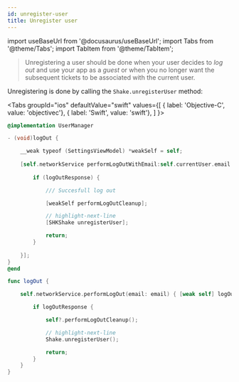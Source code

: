 ```yaml
---
id: unregister-user
title: Unregister user
---
```

import useBaseUrl from '@docusaurus/useBaseUrl';
import Tabs from '@theme/Tabs';
import TabItem from '@theme/TabItem';

> Unregistering a user should be done when your user decides to _log out_ and use your app as a _guest_ or when you no longer 
want the subsequent tickets to be associated with the current user.

Unregistering is done by calling the `Shake.unregisterUser` method:

<Tabs
  groupId="ios"
  defaultValue="swift"
  values={[
    { label: 'Objective-C', value: 'objectivec'},
    { label: 'Swift', value: 'swift'},
  ]
}>

<TabItem value="objectivec">

```objectivec title="UserManager.m"
@implementation UserManager

- (void)logOut {

    __weak typeof (SettingsViewModel) *weakSelf = self;
    
    [self.networkService performLogOutWithEmail:self.currentUser.email completion:^(LogOutResponse _Nullable logOutResponse, NSError * _Nullable error) {
    
        if (logOutResponse) {

            /// Succesfull log out

            [weakSelf performLogOutCleanup];

            // highlight-next-line
            [SHKShake unregisterUser];

            return;
        }
        
    }];
} 
@end
```

</TabItem>

<TabItem value="swift">

```swift title="UserManager.swift"
func logOut {

    self.networkService.performLogOut(email: email) { [weak self] logOutResponse in

        if logOutResponse {

            self?.performLogOutCleanup();

            // highlight-next-line
            Shake.unregisterUser();

            return;
        }
    }
}
```

</TabItem>
</Tabs>
